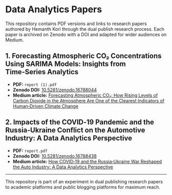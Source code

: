  # Data Analytics Papers

This repository contains PDF versions and links to research papers authored by Hemanth Kori through the dual publish research process. Each paper is archived on Zenodo with a DOI and adapted for wider audiences on Medium.

## 1. Forecasting Atmospheric CO₂ Concentrations Using SARIMA Models: Insights from Time‑Series Analytics

- **PDF:** `report (1).pdf`
- **Zenodo DOI:** [10.5281/zenodo.16788044](https://doi.org/10.5281/zenodo.16788044)
- **Medium article:** [Forecasting Atmospheric CO₂: How Rising Levels of Carbon Dioxide in the Atmosphere Are One of the Clearest Indicators of Human‑Driven Climate Change](https://medium.com/@hemanthkori007/forecasting-atmospheric-co2-how-rising-levels-of-carbon-dioxide-in-the-atmosphere-are-one-of-the-clearest-indicators-of-human-driven-climate-change-723e694c944d)

## 2. Impacts of the COVID‑19 Pandemic and the Russia‑Ukraine Conflict on the Automotive Industry: A Data Analytics Perspective

- **PDF:** `report.pdf`
- **Zenodo DOI:** [10.5281/zenodo.16788438](https://doi.org/10.5281/zenodo.16788438)
- **Medium article:** [How COVID‑19 and the Russia‑Ukraine War Reshaped the Auto Industry: A Data Analytics Perspective](https://medium.com/@hemanthkori007/how-covid-19-and-the-russia-ukraine-war-reshaped-the-auto-industry-a-data-analytics-perspective)

---

This repository is part of an experiment in dual publishing research papers to academic platforms and public blogging platforms for maximum reach.
